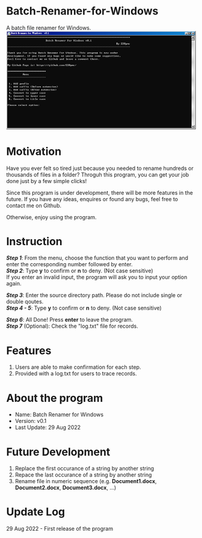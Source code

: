 # Batch-Renamer-for-Windows
A batch file renamer for Windows.
![Interface.png](./Figures/Interface.png)


# Motivation
Have you ever felt so tired just because you needed to rename hundreds or thousands of files in a folder?
Throguh this program, you can get your job done just by a few simple clicks!

Since this program is under development, there will be more features in the future. If you have any ideas,
enquires or found any bugs, feel free to contact me on Github.

Otherwise, enjoy using the program.

# Instruction
***Step 1***: From the menu, choose the function that you want to perform and enter the corresponding number followed by enter.  
***Step 2***: Type **y** to confirm or **n** to deny. (Not case sensitive)  
If you enter an invalid input, the program will ask you to input your option again.  

***Step 3***: Enter the source directory path. Please do not include single or double qoutes.  
***Step 4 - 5***: Type **y** to confirm or **n** to deny. (Not case sensitive)  

***Step 6***: All Done! Press **enter** to leave the program.  
***Step 7*** (Optional): Check the "log.txt" file for records.  

# Features
1. Users are able to make confirmation for each step.
2. Provided with a log.txt for users to trace records.

# About the program
* Name: Batch Renamer for Windows
* Version: v0.1
* Last Update: 29 Aug 2022

# Future Development
1. Replace the first occurance of a string by another string
2. Repace the last occurance of a string by another string
3. Rename file in numeric sequence (e.g. **Document1.docx**, **Document2.docx**, **Document3.docx**, ...)

# Update Log
29 Aug 2022 - First release of the program
